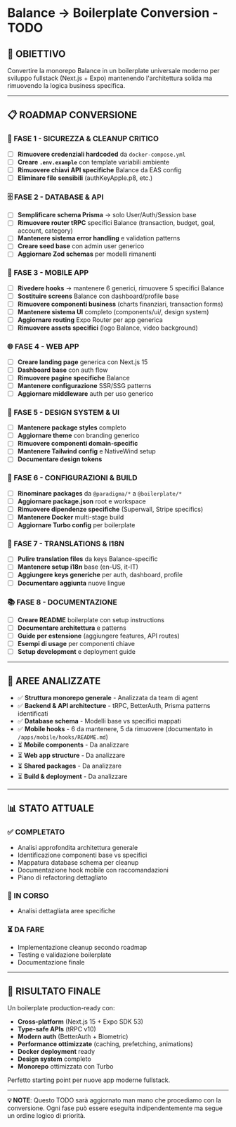 # Balance → Boilerplate Conversion - TODO

## 🎯 **OBIETTIVO**
Convertire la monorepo Balance in un boilerplate universale moderno per sviluppo fullstack (Next.js + Expo) mantenendo l'architettura solida ma rimuovendo la logica business specifica.

---

## 📋 **ROADMAP CONVERSIONE**

### **🚨 FASE 1 - SICUREZZA & CLEANUP CRITICO**
- [ ] **Rimuovere credenziali hardcoded** da `docker-compose.yml`
- [ ] **Creare `.env.example`** con template variabili ambiente
- [ ] **Rimuovere chiavi API specifiche** Balance da EAS config
- [ ] **Eliminare file sensibili** (authKeyApple.p8, etc.)

### **🗄️ FASE 2 - DATABASE & API**
- [ ] **Semplificare schema Prisma** → solo User/Auth/Session base
- [ ] **Rimuovere router tRPC** specifici Balance (transaction, budget, goal, account, category)
- [ ] **Mantenere sistema error handling** e validation patterns
- [ ] **Creare seed base** con admin user generico
- [ ] **Aggiornare Zod schemas** per modelli rimanenti

### **📱 FASE 3 - MOBILE APP**
- [ ] **Rivedere hooks** → mantenere 6 generici, rimuovere 5 specifici Balance
- [ ] **Sostituire screens** Balance con dashboard/profile base
- [ ] **Rimuovere componenti business** (charts finanziari, transaction forms)
- [ ] **Mantenere sistema UI** completo (components/ui/, design system)
- [ ] **Aggiornare routing** Expo Router per app generica
- [ ] **Rimuovere assets specifici** (logo Balance, video background)

### **🌐 FASE 4 - WEB APP**
- [ ] **Creare landing page** generica con Next.js 15
- [ ] **Dashboard base** con auth flow
- [ ] **Rimuovere pagine specifiche** Balance
- [ ] **Mantenere configurazione** SSR/SSG patterns
- [ ] **Aggiornare middleware** auth per uso generico

### **🎨 FASE 5 - DESIGN SYSTEM & UI**
- [ ] **Mantenere package styles** completo
- [ ] **Aggiornare theme** con branding generico
- [ ] **Rimuovere componenti domain-specific**
- [ ] **Mantenere Tailwind config** e NativeWind setup
- [ ] **Documentare design tokens**

### **🔧 FASE 6 - CONFIGURAZIONI & BUILD**
- [ ] **Rinominare packages** da `@paradigma/*` a `@boilerplate/*`
- [ ] **Aggiornare package.json** root e workspace
- [ ] **Rimuovere dipendenze specifiche** (Superwall, Stripe specifics)
- [ ] **Mantenere Docker** multi-stage build
- [ ] **Aggiornare Turbo config** per boilerplate

### **📝 FASE 7 - TRANSLATIONS & I18N**
- [ ] **Pulire translation files** da keys Balance-specific
- [ ] **Mantenere setup i18n** base (en-US, it-IT)
- [ ] **Aggiungere keys generiche** per auth, dashboard, profile
- [ ] **Documentare aggiunta** nuove lingue

### **📚 FASE 8 - DOCUMENTAZIONE**
- [ ] **Creare README** boilerplate con setup instructions
- [ ] **Documentare architettura** e patterns
- [ ] **Guide per estensione** (aggiungere features, API routes)
- [ ] **Esempi di usage** per componenti chiave
- [ ] **Setup development** e deployment guide

---

## 📂 **AREE ANALIZZATE**
- ✅ **Struttura monorepo generale** - Analizzata da team di agent
- ✅ **Backend & API architecture** - tRPC, BetterAuth, Prisma patterns identificati
- ✅ **Database schema** - Modelli base vs specifici mappati
- ✅ **Mobile hooks** - 6 da mantenere, 5 da rimuovere (documentato in `/apps/mobile/hooks/README.md`)
- ⏳ **Mobile components** - Da analizzare
- ⏳ **Web app structure** - Da analizzare  
- ⏳ **Shared packages** - Da analizzare
- ⏳ **Build & deployment** - Da analizzare

---

## 📊 **STATO ATTUALE**

### **✅ COMPLETATO**
- Analisi approfondita architettura generale
- Identificazione componenti base vs specifici
- Mappatura database schema per cleanup
- Documentazione hook mobile con raccomandazioni
- Piano di refactoring dettagliato

### **🔄 IN CORSO**
- Analisi dettagliata aree specifiche

### **⏳ DA FARE**
- Implementazione cleanup secondo roadmap
- Testing e validazione boilerplate
- Documentazione finale

---

## 🎁 **RISULTATO FINALE**

Un boilerplate production-ready con:
- **Cross-platform** (Next.js 15 + Expo SDK 53)  
- **Type-safe APIs** (tRPC v10)
- **Modern auth** (BetterAuth + Biometric)
- **Performance ottimizzate** (caching, prefetching, animations)
- **Docker deployment** ready
- **Design system** completo
- **Monorepo** ottimizzata con Turbo

Perfetto starting point per nuove app moderne fullstack.

---

**💡 NOTE**: Questo TODO sarà aggiornato man mano che procediamo con la conversione. Ogni fase può essere eseguita indipendentemente ma segue un ordine logico di priorità.